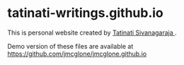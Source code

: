 tatinati-writings.github.io
=====================
This is personal website created by [Tatinati Sivanagaraja ](http://tatinati-writings.github.io). 

Demo version of these files are available at https://github.com/jmcglone/jmcglone.github.io
